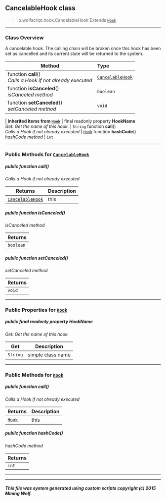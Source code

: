 ## CancelableHook __class__

>io.wolfscript.hook.CancelableHook
>Extends [`Hook`](Hook.md)

---

### Class Overview

A cancelable hook. The calling chain will be broken once this hook has been set as cancelled and its current state will be returned to the system.

Method | Type   
--- | :--- 
 function __call__() <br> _Calls a Hook if not already executed_ | [`CancelableHook`](CancelableHook.md)
 function __isCanceled__() <br> _isCanceled method_ | `boolean`
 function __setCanceled__() <br> _setCanceled method_ | `void`
 |
__Inherited items from [`Hook`](Hook.md)__ |
final readonly property __HookName__ <br> _Get: Get the name of this hook._ | `String`
 function __call__() <br> _Calls a Hook if not already executed_ | [`Hook`](Hook.md)
 function __hashCode__() <br> _hashCode method_ | `int`





---


### Public Methods for [`CancelableHook`](CancelableHook.md)

##### <a id='call'></a>public  function __call__()

_Calls a Hook if not already executed_

Returns | Description
--- | --- 
[`CancelableHook`](CancelableHook.md) | this


##### <a id='iscanceled'></a>public  function __isCanceled__()

_isCanceled method_

Returns | 
--- | 
`boolean` |


##### <a id='setcanceled'></a>public  function __setCanceled__()

_setCanceled method_

Returns | 
--- | 
`void` |


---

### Public Properties for [`Hook`](Hook.md)

##### <a id='hookname'></a>public final readonly property __HookName__

_Get: Get the name of this hook._

Get | Description
--- | --- 
`String` | simple class name



---

### Public Methods for [`Hook`](Hook.md)

##### <a id='call'></a>public  function __call__()

_Calls a Hook if not already executed_

Returns | Description
--- | --- 
[`Hook`](Hook.md) | this


##### <a id='hashcode'></a>public  function __hashCode__()

_hashCode method_

Returns | 
--- | 
`int` |


---


---


##### This file was system generated using custom scripts copyright (c) 2015 Mining Wolf.
	

